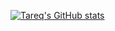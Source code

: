 [![Tareq's GitHub stats](https://github-readme-stats.vercel.app/api?username=tbareich&show_icons=true&theme=apprentice)](https://github.com/tbareich/github-readme-stats)
